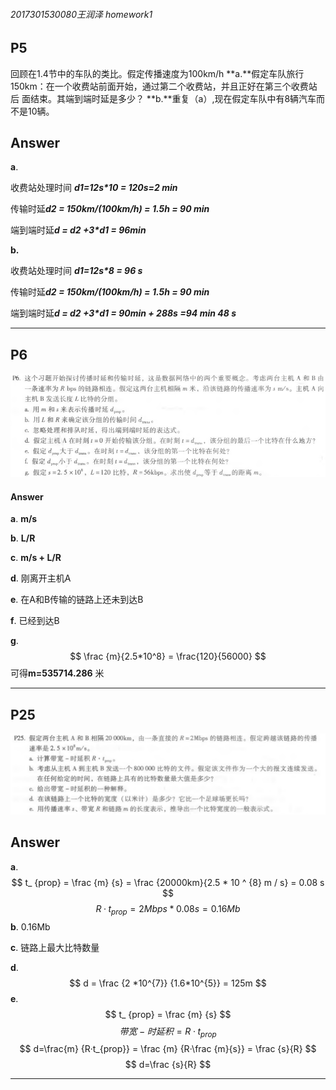 ###### 2017301530080王润泽 homework1
## P5

回顾在1.4节中的车队的类比。假定传播速度为100km/h
**a.**假定车队旅行150km：在一个收费站前面开始，通过第二个收费站，并且正好在第三个收费站后 面结束。其端到端时延是多少？
**b.**重复（a）,现在假定车队中有8辆汽车而不是10辆。

## Answer

**a**. 

收费站处理时间 ***d1=12s\*10 = 120s=2 min***

传输时延***d2 = 150km/(100km/h) = 1.5h = 90 min***

端到端时延***d = d2 +3\*d1 = 96min***

**b.**

收费站处理时间 ***d1=12s\*8 = 96 s***

传输时延***d2 = 150km/(100km/h) = 1.5h = 90 min***

端到端时延***d = d2 +3\*d1 = 90min + 288s =94 min 48 s***

---

## P6

![](P6.png)

#### Answer

**a**.  **m/s**

**b**. **L/R**

**c**.  **m/s + L/R**

**d**. 刚离开主机A

**e**. 在A和B传输的链路上还未到达B

**f**. 已经到达B

**g**. 
$$
\frac {m}{2.5*10^8} = \frac{120}{56000}
$$
可得**m=535714.286** 米

---
## P25

![](P25.png)
## Answer

**a**.  
$$
t_ {prop} = \frac {m} {s} = \frac {20000km}{2.5 * 10 ^ {8} m / s} = 0.08 s
$$
$$
R·t_ {prop} = 2Mbps*0.08s=0.16Mb
$$
**b**.  0.16Mb

**c**.   链路上最大比特数量 

**d**.  
$$
d = \frac {2 *10^{7}} {1.6*10^{5}} = 125m
$$
**e**. 
$$
t_ {prop} = \frac {m} {s}
$$
$$
带宽-时延积= R·t_{prop}
$$
$$
d=\frac{m} {R·t_{prop}} = \frac {m} {R·\frac {m}{s}} = \frac {s}{R}
$$
$$
d=\frac {s}{R}
$$

---

